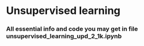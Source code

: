 # Unsupervised learning

### All essential info and code you may get in file unsupervised_learning_upd_2_1k.ipynb
